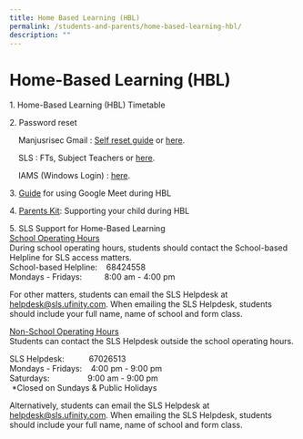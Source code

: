 ```yaml
---
title: Home Based Learning (HBL)
permalink: /students-and-parents/home-based-learning-hbl/
description: ""
---
```

# Home-Based Learning (HBL)

1\. Home-Based Learning (HBL) Timetable

2\. Password reset

    Manjusrisec Gmail : [Self reset guide](https://manjusrisec.moe.edu.sg/qql/slot/u165/images/pages/students_parents/HBL/Gmail%20Password%20Reset%20Using%20Mobile%20Phone.jpg) or [here](https://form.gov.sg/#!/5d01dc550816b400111ce980).

    SLS : FTs, Subject Teachers or [here](https://form.gov.sg/#!/5d01dc550816b400111ce980).  

    IAMS (Windows Login) : [here](https://form.gov.sg/#!/5d01dc550816b400111ce980).

  

3. [Guide](https://manjusrisec.moe.edu.sg/qql/slot/u165/docs/students_parents/HBL/2.2.%20Use%20Google%20Meet%20for%20HBL%20(student).pdf) for using Google Meet during HBL

  

4. [Parents Kit](https://manjusrisec.moe.edu.sg/qql/slot/u165/docs/students_parents/HBL/Parent%20Kit%20-%20Supporting%20your%20child%20during%20Full%20HBL.pdf): Supporting your child during HBL

  

5\. SLS Support for Home-Based Learning   
<u>School Operating Hours</u>   
During school operating hours, students should contact the School-based Helpline for SLS access matters.    
School-based Helpline:    68424558   
Mondays - Fridays:          8:00 am - 4:00 pm

  

For other matters, students can email the SLS Helpdesk at helpdesk@sls.ufinity.com. When emailing the SLS Helpdesk, students should include your full name, name of school and form class.

  
<u>Non-School Operating Hours</u>   
Students can contact the SLS Helpdesk outside the school operating hours.

SLS Helpdesk:           67026513   
Mondays - Fridays:    4:00 pm - 9:00 pm   
Saturdays:                 9:00 am - 9:00 pm   
 \*Closed on Sundays & Public Holidays


Alternatively, students can email the SLS Helpdesk at helpdesk@sls.ufinity.com. When emailing the SLS Helpdesk, students should include your full name, name of school and form class.